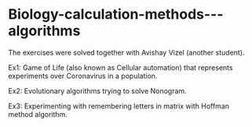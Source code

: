 # Biology-calculation-methods---algorithms
The exercises were solved together with Avishay Vizel (another student).

Ex1: Game of Life (also known as Cellular automation) that represents experiments over Coronavirus in a population.

Ex2: Evolutionary algorithms trying to solve Nonogram.

Ex3: Experimenting with remembering letters in matrix with Hoffman method algorithm.
